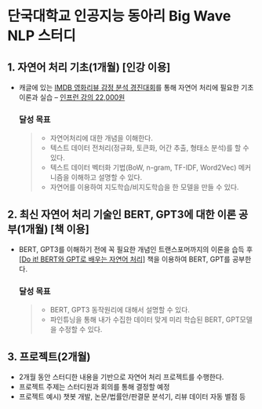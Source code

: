 # 단국대학교 인공지능 동아리 Big Wave NLP 스터디
 
## 1. 자연어 처리 기초(1개월) [인강 이용] 
  - 캐글에 있는 [IMDB 영화리뷰 감정 분석 경진대회](https://www.kaggle.com/competitions/word2vec-nlp-tutorial/overview)를 통해 자연어 처리에 필요한 기초 이론과 실습 – [인프런 강의 22,000원](https://www.inflearn.com/course/nlp-imdb-%ED%8C%8C%EC%9D%B4%EC%8D%AC-%EC%9E%90%EC%97%B0%EC%96%B4-%EC%B2%98%EB%A6%AC/dashboard
)
    ### 달성 목표 
       >- 자연어처리에 대한 개념을 이해한다. 
       >- 텍스트 데이터 전처리(정규화, 토큰화, 어간 추출, 형태소 분석)를 할 수 있다. 
       >- 텍스트 데이터 벡터화 기법(BoW, n-gram, TF-IDF, Word2Vec) 메커니즘을 이해하고 설명할 수 있다. 
       >- 자연어를 이용하여 지도학습/비지도학습을 한 모델을 만들 수 있다.
 
 ## 2. 최신 자연어 처리 기술인 BERT, GPT3에 대한 이론 공부(1개월) [책 이용] 
 - BERT, GPT3를 이해하기 전에 꼭 필요한 개념인 트랜스포머까지의 이론을 습득 후 [[Do  it! BERT와 GPT로 배우는 자연어 처리]](http://www.yes24.com/Product/Goods/105294979) 책을 이용하여 BERT, GPT를 공부한다. 
    ### 달성 목표 
      >- BERT, GPT3 동작원리에 대해서 설명할 수 있다. 
      >- 파인튜닝을 통해 내가 수집한 데이터 맞게 미리 학습된 BERT,  GPT모델을 수정할 수 있다. 

## 3. 프로젝트(2개월) 
- 2개월 동안 스터디한 내용을 기반으로 자연어 처리 프로젝트를 수행한다. 
- 프로젝트 주제는 스터디원과 회의를 통해 결정할 예정 
- 프로젝트 예시) 챗봇 개발, 논문/법률안/판결문 분석기, 리뷰 데이터 자동 별점 등


